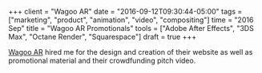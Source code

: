 +++
client = "Wagoo AR"
date = "2016-09-12T09:30:44-05:00"
tags = ["marketing", "product", "animation", "video", "compositing"]
time = "2016 Sep"
title = "Wagoo AR Promotionals"
tools = ["Adobe After Effects", "3DS Max", "Octane Render", "Squarespace"]
draft = true
+++

[Wagoo AR](http://www.wagooar.com/) hired me for the design and creation of their website as well as promotional material and their crowdfunding pitch video.
